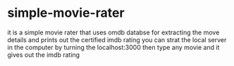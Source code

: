 # simple-movie-rater
it is a simple movie rater that uses omdb databse for extracting the move details and prints out the certified imdb rating 
you can strat the local server in the computer by turning the localhost:3000 then type any movie and it gives out the imdb rating 
